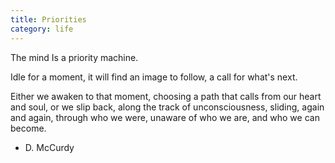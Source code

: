 ```yaml
---
title: Priorities
category: life
---
```


The mind
Is a priority machine.

Idle for a moment,
it will find an image to follow,
a call for what's next.

Either we awaken to that moment,
choosing a path that calls
from our heart and soul,
or we slip back,
along the track of unconsciousness,
sliding,
again and again,
through who we were,
unaware of who we are,
and who we can become.

- D. McCurdy
